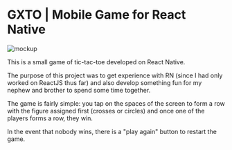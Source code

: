 # GXTO | Mobile Game for React Native

![mockup](https://i.imgur.com/ZLp8pLb.jpg)

This is a small game of tic-tac-toe developed on React Native.

The purpose of this project was to get experience with RN (since I had only worked on ReactJS thus far) 
and also develop something fun for my nephew and brother to spend some time together.

The game is fairly simple: you tap on the spaces of the screen to form a row with the figure assigned first (crosses or circles)
and once one of the players forms a row, they win. 

In the event that nobody wins, there is a "play again" button to restart the game.
